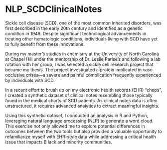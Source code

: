 # NLP_SCDClinicalNotes
Sickle cell disease (SCD), one of the most common inherited disorders, was first described in the early 20th century and identified as a genetic condition in 1949. Despite significant technological advancements in treating other hematologic conditions, individuals living with SCD have yet to fully benefit from these innovations.

During my master’s studies in chemistry at the University of North Carolina at Chapel Hill under the mentorship of Dr. Leslie Parise’s and following a lab rotation with her group, I was selected a sickle cell research project that became my thesis. The project investigated a protein implicated in vaso-occlusive crises—a severe and painful complication frequently experienced by individuals with SCD.

In a recent effort to brush up on my electronic health records (EHR) “chops”, I created a synthetic dataset of clinical notes resembling those typically found in the medical charts of SCD patients. As clinical notes data is often unstructured, it requires advanced analytics to extract meaningful insights.

Using this synthetic dataset, I conducted an analysis in R and Python, leveraging natural language processing (NLP) to generate a word cloud. This exercise not only allowed me to explore potential differences in outcomes between the two tools but also provided a valuable opportunity to refamiliarize myself with EHR-style data while addressing a critical health issue that impacts B lack and minority communities.

